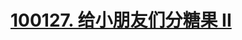 # [100127. 给小朋友们分糖果 II](https://leetcode.cn/contest/biweekly-contest-117/problems/disKtribute-candies-among-children-ii/)